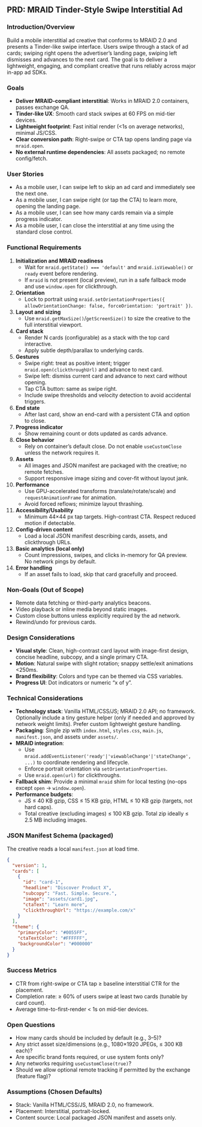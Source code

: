 ## PRD: MRAID Tinder-Style Swipe Interstitial Ad

### Introduction/Overview
Build a mobile interstitial ad creative that conforms to MRAID 2.0 and presents a Tinder-like swipe interface. Users swipe through a stack of ad cards; swiping right opens the advertiser’s landing page, swiping left dismisses and advances to the next card. The goal is to deliver a lightweight, engaging, and compliant creative that runs reliably across major in-app ad SDKs.

### Goals
- **Deliver MRAID-compliant interstitial**: Works in MRAID 2.0 containers, passes exchange QA.
- **Tinder-like UX**: Smooth card stack swipes at 60 FPS on mid-tier devices.
- **Lightweight footprint**: Fast initial render (<1s on average networks), minimal JS/CSS.
- **Clear conversion path**: Right-swipe or CTA tap opens landing page via `mraid.open`.
- **No external runtime dependencies**: All assets packaged; no remote config/fetch.

### User Stories
- As a mobile user, I can swipe left to skip an ad card and immediately see the next one.
- As a mobile user, I can swipe right (or tap the CTA) to learn more, opening the landing page.
- As a mobile user, I can see how many cards remain via a simple progress indicator.
- As a mobile user, I can close the interstitial at any time using the standard close control.

### Functional Requirements
1. **Initialization and MRAID readiness**
   - Wait for `mraid.getState() === 'default'` and `mraid.isViewable()` or `ready` event before rendering.
   - If `mraid` is not present (local preview), run in a safe fallback mode and use `window.open` for clickthrough.
2. **Orientation**
   - Lock to portrait using `mraid.setOrientationProperties({ allowOrientationChange: false, forceOrientation: 'portrait' })`.
3. **Layout and sizing**
   - Use `mraid.getMaxSize()`/`getScreenSize()` to size the creative to the full interstitial viewport.
4. **Card stack**
   - Render N cards (configurable) as a stack with the top card interactive.
   - Apply subtle depth/parallax to underlying cards.
5. **Gestures**
   - Swipe right: treat as positive intent; trigger `mraid.open(clickthroughUrl)` and advance to next card.
   - Swipe left: dismiss current card and advance to next card without opening.
   - Tap CTA button: same as swipe right.
   - Include swipe thresholds and velocity detection to avoid accidental triggers.
6. **End state**
   - After last card, show an end-card with a persistent CTA and option to close.
7. **Progress indicator**
   - Show remaining count or dots updated as cards advance.
8. **Close behavior**
   - Rely on container’s default close. Do not enable `useCustomClose` unless the network requires it.
9. **Assets**
   - All images and JSON manifest are packaged with the creative; no remote fetches.
   - Support responsive image sizing and cover-fit without layout jank.
10. **Performance**
    - Use GPU-accelerated transforms (translate/rotate/scale) and `requestAnimationFrame` for animation.
    - Avoid forced reflows; minimize layout thrashing.
11. **Accessibility/Usability**
    - Minimum 44×44 px tap targets. High-contrast CTA. Respect reduced motion if detectable.
12. **Config-driven content**
    - Load a local JSON manifest describing cards, assets, and clickthrough URLs.
13. **Basic analytics (local only)**
    - Count impressions, swipes, and clicks in-memory for QA preview. No network pings by default.
14. **Error handling**
    - If an asset fails to load, skip that card gracefully and proceed.

### Non-Goals (Out of Scope)
- Remote data fetching or third-party analytics beacons.
- Video playback or inline media beyond static images.
- Custom close buttons unless explicitly required by the ad network.
- Rewind/undo for previous cards.

### Design Considerations
- **Visual style**: Clean, high-contrast card layout with image-first design, concise headline, subcopy, and a single primary CTA.
- **Motion**: Natural swipe with slight rotation; snappy settle/exit animations <250ms.
- **Brand flexibility**: Colors and type can be themed via CSS variables.
- **Progress UI**: Dot indicators or numeric “x of y”.

### Technical Considerations
- **Technology stack**: Vanilla HTML/CSS/JS; MRAID 2.0 API; no framework. Optionally include a tiny gesture helper (only if needed and approved by network weight limits). Prefer custom lightweight gesture handling.
- **Packaging**: Single zip with `index.html`, `styles.css`, `main.js`, `manifest.json`, and assets under `assets/`.
- **MRAID integration**:
  - Use `mraid.addEventListener('ready'|'viewableChange'|'stateChange', ...)` to coordinate rendering and lifecycle.
  - Enforce portrait orientation via `setOrientationProperties`.
  - Use `mraid.open(url)` for clickthroughs.
- **Fallback shim**: Provide a minimal `mraid` shim for local testing (no-ops except `open` → `window.open`).
- **Performance budgets**:
  - JS ≤ 40 KB gzip, CSS ≤ 15 KB gzip, HTML ≤ 10 KB gzip (targets, not hard caps).
  - Total creative (excluding images) ≤ 100 KB gzip. Total zip ideally ≤ 2.5 MB including images.

### JSON Manifest Schema (packaged)
The creative reads a local `manifest.json` at load time.

```json
{
  "version": 1,
  "cards": [
    {
      "id": "card-1",
      "headline": "Discover Product X",
      "subcopy": "Fast. Simple. Secure.",
      "image": "assets/card1.jpg",
      "ctaText": "Learn more",
      "clickthroughUrl": "https://example.com/x"
    }
  ],
  "theme": {
    "primaryColor": "#0055FF",
    "ctaTextColor": "#FFFFFF",
    "backgroundColor": "#000000"
  }
}
```

### Success Metrics
- CTR from right-swipe or CTA tap ≥ baseline interstitial CTR for the placement.
- Completion rate: ≥ 60% of users swipe at least two cards (tunable by card count).
- Average time-to-first-render < 1s on mid-tier devices.

### Open Questions
- How many cards should be included by default (e.g., 3–5)?
- Any strict asset size/dimensions (e.g., 1080×1920 JPEGs, ≤ 300 KB each)?
- Are specific brand fonts required, or use system fonts only?
- Any networks requiring `useCustomClose(true)`?
- Should we allow optional remote tracking if permitted by the exchange (feature flag)?

### Assumptions (Chosen Defaults)
- Stack: Vanilla HTML/CSS/JS, MRAID 2.0, no framework.
- Placement: Interstitial, portrait-locked.
- Content source: Local packaged JSON manifest and assets only.


